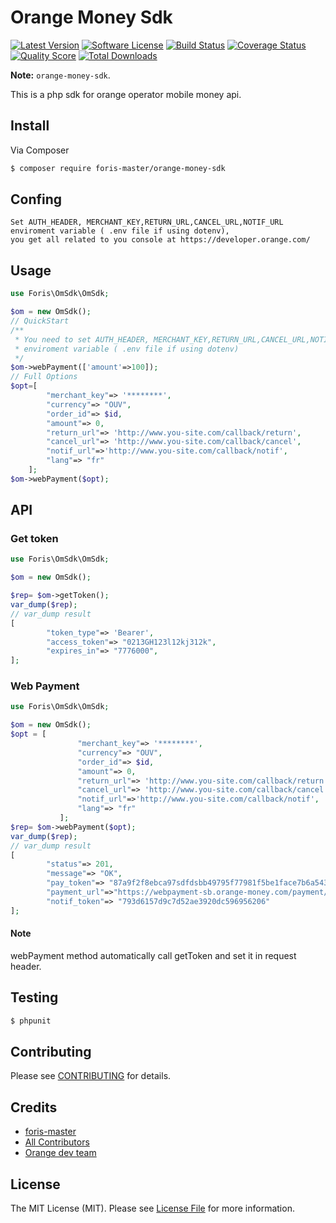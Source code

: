 # Orange Money Sdk 

[![Latest Version](https://img.shields.io/github/release/thephpleague/orange-money-sdk.svg?style=flat-square)](https://github.com/thephpleague/orange-money-sdk/releases)
[![Software License](https://img.shields.io/badge/license-MIT-brightgreen.svg?style=flat-square)](LICENSE.md)
[![Build Status](https://img.shields.io/travis/thephpleague/orange-money-sdk/master.svg?style=flat-square)](https://travis-ci.org/thephpleague/orange-money-sdk)
[![Coverage Status](https://img.shields.io/scrutinizer/coverage/g/thephpleague/orange-money-sdk.svg?style=flat-square)](https://scrutinizer-ci.com/g/thephpleague/orange-money-sdk/code-structure)
[![Quality Score](https://img.shields.io/scrutinizer/g/thephpleague/orange-money-sdk.svg?style=flat-square)](https://scrutinizer-ci.com/g/thephpleague/orange-money-sdk)
[![Total Downloads](https://img.shields.io/packagist/dt/league/orange-money-sdk.svg?style=flat-square)](https://packagist.org/packages/league/orange-money-sdk)

**Note:**  `orange-money-sdk`.

This is a php sdk for orange operator mobile money api. 

## Install

Via Composer

``` bash
$ composer require foris-master/orange-money-sdk
```

## Confing

```
Set AUTH_HEADER, MERCHANT_KEY,RETURN_URL,CANCEL_URL,NOTIF_URL enviroment variable ( .env file if using dotenv),
you get all related to you console at https://developer.orange.com/
 ```
## Usage

``` php
use Foris\OmSdk\OmSdk;

$om = new OmSdk();
// QuickStart
/**
 * You need to set AUTH_HEADER, MERCHANT_KEY,RETURN_URL,CANCEL_URL,NOTIF_URL
 * enviroment variable ( .env file if using dotenv)
 */
$om->webPayment(['amount'=>100]);
// Full Options
$opt=[
        "merchant_key"=> '********',
        "currency"=> "OUV",
        "order_id"=> $id,
        "amount"=> 0,
        "return_url"=> 'http://www.you-site.com/callback/return',
        "cancel_url"=> 'http://www.you-site.com/callback/cancel',
        "notif_url"=>'http://www.you-site.com/callback/notif',
        "lang"=> "fr"
    ];
$om->webPayment($opt);
```

## API

### Get token

``` php
use Foris\OmSdk\OmSdk;

$om = new OmSdk();

$rep= $om->getToken();
var_dump($rep);
// var_dump result
[
        "token_type"=> 'Bearer',
        "access_token"=> "0213GH123l12kj312k",
        "expires_in"=> "7776000",
];

```
### Web Payment

``` php
use Foris\OmSdk\OmSdk;

$om = new OmSdk();
$opt = [
               "merchant_key"=> '********',
               "currency"=> "OUV",
               "order_id"=> $id,
               "amount"=> 0,
               "return_url"=> 'http://www.you-site.com/callback/return',
               "cancel_url"=> 'http://www.you-site.com/callback/cancel',
               "notif_url"=>'http://www.you-site.com/callback/notif',
               "lang"=> "fr"
           ];
$rep= $om->webPayment($opt);
var_dump($rep);
// var_dump result
[
        "status"=> 201,
        "message"=> "OK",
        "pay_token"=> "87a9f2f8ebca97sdfdsbb49795f77981f5be1face7b6a543c8a1304d81e4299fd",
        "payment_url"=>"https://webpayment-sb.orange-money.com/payment/pay_token/87a9f2f8ebca97sdfdsbb49795f77981f5be1face7b6a543c8a1304d81e4299fd"
        "notif_token"=> "793d6157d9c7d52ae3920dc596956206"
];
```

#### Note
webPayment method automatically call getToken and set it in request header.
## Testing

``` bash
$ phpunit
```

## Contributing

Please see [CONTRIBUTING](https://github.com/thephpleague/:package_name/blob/master/CONTRIBUTING.md) for details.

## Credits

- [foris-master](https://github.com/foris-master)
- [All Contributors](https://github.com/thephpleague/:package_name/contributors)
- [Orange dev team](https://developer.orange.com/apis/om-webpay/)

## License

The MIT License (MIT). Please see [License File](LICENSE.md) for more information.
